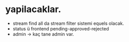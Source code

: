 # yapilacaklar.
* stream find all da stream filter sistemi equels olacak.
* status ü frontend pending-approved-rejected
* admin -> kaç tane admin var.